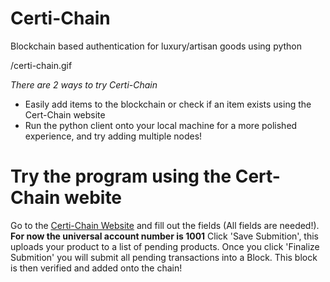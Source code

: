 # Certi-Chain
Blockchain based authentication for luxury/artisan goods using python

/certi-chain.gif

*There are 2 ways to try Certi-Chain*
  - Easily add items to the blockchain or check if an item exists using the Cert-Chain website
  - Run the python client onto your local machine for a more polished experience, and try adding multiple nodes!
  
 
# Try the program using the Cert-Chain webite
Go to the [Certi-Chain Website](https://certi-chain-hw.herokuapp.com) and fill out the fields (All fields are needed!).
**For now the universal account number is 1001**
Click 'Save Submition', this uploads your product to a list of pending products.
Once you click 'Finalize Submition' you will submit all pending transactions into a Block. This block is then verified and added onto the chain!
